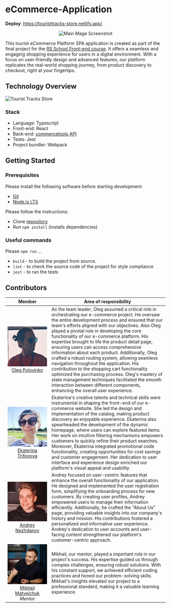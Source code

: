 # eCommerce-Application

**Deploy**: https://touristtracks-store.netlify.app/  

<center><img src="./src/assets/images/main.png" alt="Main Mage Screenshot" width="850"></center>

This tourist eCommerce Platform SPA application is created as part of the final project for the [RS School Front-end course](https://rs.school/js/).
It offers a seamless and engaging shopping experience for users in a digital environment. With a focus on user-friendly design and advanced features, our platform replicates the real-world shopping journey, from product discovery to checkout, right at your fingertips.

## Technology Overview

![Tourist Tracks Store](https://github-readme-tech-stack.vercel.app/api/cards?title=Tourist+Tracks+Store&align=center&lineCount=1&theme=github&width=800&line1=react%2Creact%2C00ecff%3Bredux%2Credux%2Cf34e1e%3Bwebpack%2Cwebpack%2C595959%3Btypescript%2Ctypescript%2C008dff%3Bprettier%2Cprettier%2Cffd200%3Beslint%2Ceslint%2Cff7200%3B)

### Stack

- Language: Typescript
- Front-end: React
- Back-end: [commercetools API](https://commercetools.com/)
- Tests: Jest
- Project bundler: Webpack

## Getting Started

### Prerequisites

Please install the following software before starting development:

- [Git](https://git-scm.com/downloads)
- [Node.js LTS](https://nodejs.org/en/download/)

Please follow the instructions:

- Clone [repository](https://github.com/sheritsh/eCommerce-Application)
- Run `npm install` (installs dependencies)

### Useful commands

Please `npm run` ...

- `build` - to build the project from source.
- `lint` - to check the source code of the project for style compliance
- `jest` - to run the tests

## Contributors

|                       <center> Member </center>                             |              Area of ​​responsibility         |
|-----------------------------------------------------------------------------|--------------------------------------------|
| [![sheritsh_avatar](./src/assets/images/team/oleg.jpg)](https://github.com/sheritsh)<br /> <center>[Oleg Polovinko](https://github.com/sheritsh)</center> | As the team leader, Oleg assumed a critical role in orchestrating our e-commerce project. He oversaw the entire development process and ensured that our team's efforts aligned with our objectives. Also Oleg played a pivotal role in developing the core functionality of our e-commerce platform. His expertise brought to life the product detail page, ensuring users can access comprehensive information about each product. Additionally, Oleg crafted a robust routing system, allowing seamless navigation throughout the application. His contribution to the shopping cart functionality optimized the purchasing process. Oleg's mastery of state management techniques facilitated the smooth interaction between different components, enhancing the overall user experience. |
| [![ekaterina_avatar](./src/assets/images/team/kate.jpg)](https://github.com/ekatrif)<br /> <center>[Ekaterina Trifonova](https://github.com/ekatrif)</center>| Ekaterina's creative talents and technical skills were instrumental in shaping the front-end of our e-commerce website. She led the design and implementation of the catalog, making product discovery an enjoyable experience. Ekaterina also spearheaded the development of the dynamic homepage, where users can explore featured items. Her work on intuitive filtering mechanisms empowers customers to quickly refine their product searches. Moreover, Ekaterina integrated promotional code functionality, creating opportunities for cost savings and customer engagement. Her dedication to user interface and experience design enriched our platform's visual appeal and usability. |
| [![andrey_avatar](./src/assets/images/team/andrey.jpg)](https://github.com/montek1o)<br /> <center>[Andrey Nezhdanov](https://github.com/montek1o)</center>| Andrey focused on user-centric features that enhance the overall functionality of our application. He designed and implemented the user registration form, simplifying the onboarding process for new customers. By creating user profiles, Andrey empowered users to manage their information efficiently. Additionally, he crafted the "About Us" page, providing valuable insights into our company's history and mission. His contributions fostered a personalized and informative user experience. Andrey's dedication to user accounts and user-facing content strengthened our platform's customer-centric approach. |
| [![mikhail_avatar](./src/assets/images/team/mentor.jpeg)](https://github.com/MihailMatveichuk)<br /> <center>[Mikhail Matveichuk](https://github.com/MihailMatveichuk)<br>*Mentor*</center>| Mikhail, our mentor, played a important role in our project's success. His expertise guided us through complex challenges, ensuring robust solutions. With his constant support, we achieved efficient coding practices and honed our problem-solving skills. Mikhail's insights elevated our project to a professional standard, making it a valuable learning experience. |
